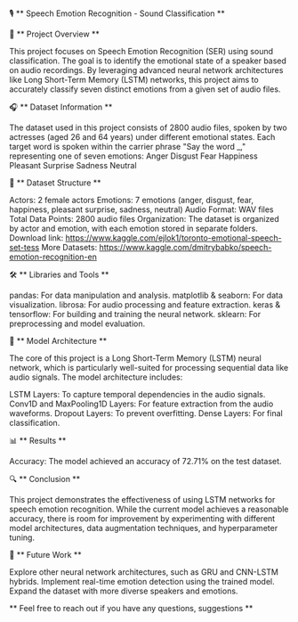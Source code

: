 🎙️ ** Speech Emotion Recognition - Sound Classification **

📄 ** Project Overview **

This project focuses on Speech Emotion Recognition (SER) using sound classification. The goal is to identify the emotional state of a speaker based on audio recordings. By leveraging advanced neural network architectures like Long Short-Term Memory (LSTM) networks, this project aims to accurately classify seven distinct emotions from a given set of audio files.

🎧 ** Dataset Information **

The dataset used in this project consists of 2800 audio files, spoken by two actresses (aged 26 and 64 years) under different emotional states. Each target word is spoken within the carrier phrase "Say the word _," representing one of seven emotions:
Anger
Disgust
Fear
Happiness
Pleasant Surprise
Sadness
Neutral

📂 ** Dataset Structure **

Actors: 2 female actors
Emotions: 7 emotions (anger, disgust, fear, happiness, pleasant surprise, sadness, neutral)
Audio Format: WAV files
Total Data Points: 2800 audio files
Organization: The dataset is organized by actor and emotion, with each emotion stored in separate folders.
Download link: https://www.kaggle.com/ejlok1/toronto-emotional-speech-set-tess 
More Datasets: https://www.kaggle.com/dmitrybabko/speech-emotion-recognition-en

🛠️ ** Libraries and Tools **

pandas: For data manipulation and analysis.
matplotlib & seaborn: For data visualization.
librosa: For audio processing and feature extraction.
keras & tensorflow: For building and training the neural network.
sklearn: For preprocessing and model evaluation.

🧠 ** Model Architecture **

The core of this project is a Long Short-Term Memory (LSTM) neural network, which is particularly well-suited for processing sequential data like audio signals. The model architecture includes:

LSTM Layers: To capture temporal dependencies in the audio signals.
Conv1D and MaxPooling1D Layers: For feature extraction from the audio waveforms.
Dropout Layers: To prevent overfitting.
Dense Layers: For final classification.

📊 ** Results **

Accuracy: The model achieved an accuracy of 72.71% on the test dataset.

🔍 ** Conclusion **

This project demonstrates the effectiveness of using LSTM networks for speech emotion recognition. While the current model achieves a reasonable accuracy, there is room for improvement by experimenting with different model architectures, data augmentation techniques, and hyperparameter tuning.

🚀 ** Future Work **

Explore other neural network architectures, such as GRU and CNN-LSTM hybrids.
Implement real-time emotion detection using the trained model.
Expand the dataset with more diverse speakers and emotions.

** Feel free to reach out if you have any questions, suggestions **
